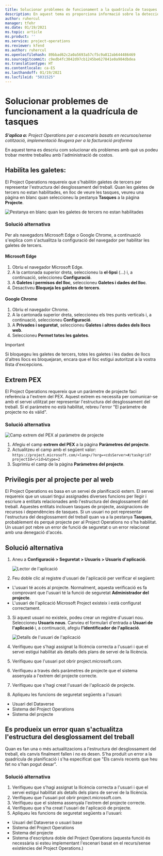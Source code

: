 ```yaml
---
title: Solucionar problemes de funcionament a la quadrícula de tasques
description: En aquest tema es proporciona informació sobre la detecció d'errors que es necessita quan es treballa a la quadrícula de tasques.
author: ruhercul
manager: tfehr
ms.date: 01/19/2021
ms.topic: article
ms.product: ''
ms.service: project-operations
ms.reviewer: kfend
ms.author: ruhercul
ms.openlocfilehash: 89bbad62c2a0a5693a57cf5c9a812ab644486469
ms.sourcegitcommit: c9edb4fc3042d97cb1245be627841e0a984dbdea
ms.translationtype: HT
ms.contentlocale: ca-ES
ms.lasthandoff: 01/19/2021
ms.locfileid: "5031525"
---
```

# <a name="troubleshoot-working-in-the-task-grid"></a>Solucionar problemes de funcionament a la quadrícula de tasques 

_**S'aplica a:** Project Operations per a escenaris basats en recursos/sense cotització, implementació lleugera per a la facturació proforma_

En aquest tema es descriu com solucionar els problemes amb què us podeu trobar mentre treballeu amb l'administració de costos.

## <a name="enable-cookies"></a>Habilita les galetes:

El Project Operations requereix que s'habilitin galetes de tercers per representar l'estructura del desglossament del treball. Quan les galetes de tercers no estan habilitades, en lloc de veure les tasques, veureu una pàgina en blanc quan seleccioneu la pestanya **Tasques** a la pàgina **Projecte**.

![Pestanya en blanc quan les galetes de tercers no estan habilitades](media/blankschedule.png)


### <a name="workaround"></a>Solució alternativa
Per als navegadors Microsoft Edge o Google Chrome, a continuació s'explica com s'actualitza la configuració del navegador per habilitar les galetes de tercers.

#### <a name="microsoft-edge"></a>Microsoft Edge

1. Obriu el navegador Microsoft Edge.
2. A la cantonada superior dreta, seleccioneu la **el·lipsi** (...) i, a continuació, seleccioneu **Configuració**.
3. A **Galetes i permisos del lloc**, seleccioneu **Galetes i dades del lloc**.
4. Desactiveu **Bloqueja les galetes de tercers**.

#### <a name="google-chrome"></a>Google Chrome

1. Obriu el navegador Chrome.
2. A la cantonada superior dreta, seleccioneu els tres punts verticals i, a continuació, seleccioneu **Configuració**.
3. A **Privades i seguretat**, seleccioneu **Galetes i altres dades dels llocs web**.
4. Seleccioneu **Permet totes les galetes**.

> [!IMPORTANT]
> Si bloquegeu les galetes de tercers, totes les galetes i les dades de llocs d'altres llocs es bloquejaran, encara que el lloc estigui autoritzat a la vostra llista d'excepcions.

## <a name="pex-endpoint"></a>Extrem PEX

El Project Operations requereix que un paràmetre de projecte faci referència a l'extrem del PEX. Aquest extrem es necessita per comunicar-se amb el servei utilitzat per representar l'estructura del desglossament del treball. Si el paràmetre no està habilitat, rebreu l'error "El paràmetre de projecte no és vàlid". 

### <a name="workaround"></a>Solució alternativa
 ![Camp extrem del PEX al paràmetre de projecte](media/projectparameter.png)

1. Afegiu el camp **extrem del PEX** a la pàgina **Paràmetres del projecte**.
2. Actualitzeu el camp amb el següent valor: `https://project.microsoft.com/<lang>/?org=<cdsServer>#/taskgrid?projectId=\<id>&type=2`
3. Suprimiu el camp de la pàgina **Paràmetres del projecte**.

## <a name="privileges-for-project-for-the-web"></a>Privilegis per al projecte per al web

El Project Operations es basa en un servei de planificació extern. El servei requereix que un usuari tingui assignades diverses funcions per llegir i escriure a entitats relacionades amb l'estructura del desglossament del treball. Aquestes entitats inclouen tasques de projecte, assignacions de recursos i dependències de tasques. Si un usuari no pot representar l'estructura del desglossament del treball quan va a la pestanya **Tasques**, probablement és perquè projecte per al Project Operations no s'ha habilitat. Un usuari pot rebre un error de funció de seguretat o un error relacionat amb una denegació d'accés.


## <a name="workaround"></a>Solució alternativa

1. Aneu a **Configuració > Seguretat > Usuaris > Usuaris d'aplicació**.  

   ![Lector de l'aplicació](media/applicationuser.jpg)
   
2. Feu doble clic al registre d'usuari de l'aplicació per verificar el següent:

 - L'usuari té accés al projecte. Normalment, aquesta verificació es fa comprovant que l'usuari té la funció de seguretat **Administrador del projecte**.
 - L'usuari de l'aplicació Microsoft Project existeix i està configurat correctament.
 
3. Si aquest usuari no existeix, podeu crear un registre d'usuari nou. Seleccioneu **Usuaris nous**. Canvieu el formulari d'entrada a **Usuari de l'aplicació** i, a continuació, afegiu **l'identificador de l'aplicació**.

   ![Detalls de l'usuari de l'aplicació](media/applicationuserdetails.jpg)

4. Verifiqueu que s'hagi assignat la llicència correcta a l'usuari i que el servei estigui habilitat als detalls dels plans de servei de la llicència.
5. Verifiqueu que l'usuari pot obrir project.microsoft.com.
6. Verifiqueu a través dels paràmetres de projecte que el sistema assenyala a l'extrem del projecte correcte.
7. Verifiqueu que s'hagi creat l'usuari de l'aplicació de projecte.
8. Apliqueu les funcions de seguretat següents a l'usuari:

  - Usuari del Dataverse
  - Sistema del Project Operations
  - Sistema del projecte

## <a name="error-when-updating-the-work-breakdown-structure"></a>Es produeix un error quan s'actualitza l'estructura del desglossament del treball

Quan es fan una o més actualitzacions a l'estructura del desglossament del treball, els canvis finalment fallen i no es desen. S'ha produït un error a la quadrícula de planificació i s'ha especificat que "Els canvis recents que heu fet no s'han pogut desar".

### <a name="workaround"></a>Solució alternativa

1. Verifiqueu que s'hagi assignat la llicència correcta a l'usuari i que el servei estigui habilitat als detalls dels plans de servei de la llicència.
2. Verifiqueu que l'usuari pot obrir project.microsoft.com.
3. Verifiqueu que el sistema assenyala l'extrem del projecte correcte.
4. Verifiqueu que s'ha creat l'usuari de l'aplicació de projecte.
5. Apliqueu les funcions de seguretat següents a l'usuari:
  
  - Usuari del Dataverse o usuari base
  - Sistema del Project Operations
  - Sistema del projecte
  - Sistema d'escriptura doble del Project Operations (aquesta funció és necessària si esteu implementant l'escenari basat en el recurs/sense existències del Project Operations.)
